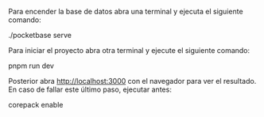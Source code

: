 Para encender la base de datos abra una terminal y ejecuta el siguiente comando:

./pocketbase serve


Para iniciar el proyecto abra otra terminal y ejecute el siguiente comando:

pnpm run dev


Posterior abra [http://localhost:3000](http://localhost:3000) con el navegador para ver el resultado. En caso de fallar este último paso, ejecutar antes:

corepack enable

